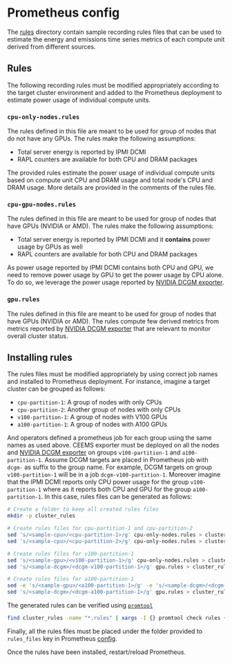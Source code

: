 # Prometheus config

The [rules](https://github.com/mahendrapaipuri/ceems/tree/main/etc/prometheus/rules)
directory contain sample recording rules files that can be used to estimate the
energy and emissions time series metrics of each compute unit derived from different
sources.

## Rules

The following recording rules must be modified appropriately according to the target
cluster environment and added to the Prometheus deployment to estimate power usage
of individual compute units.

### `cpu-only-nodes.rules`

The rules defined in this file are meant to be used for group of nodes that do not
have any GPUs. The rules make the following assumptions:

- Total server energy is reported by IPMI DCMI
- RAPL counters are available for both CPU and DRAM packages

The provided rules estimate the power usage of individual compute units based on
compute unit CPU and DRAM usage and total node's CPU and DRAM usage. More details
are provided in the comments of the rules file.

### `cpu-gpu-nodes.rules`

The rules defined in this file are meant to be used for group of nodes that have
GPUs (NVIDIA or AMD). The rules make the following assumptions:

- Total server energy is reported by IPMI DCMI and it **contains** power usage
by GPUs as well
- RAPL counters are available for both CPU and DRAM packages

As power usage reported by IPMI DCMI contains both CPU and GPU, we need to remove
power usage by GPU to get the power usage by CPU alone. To do so, we leverage the
power usage reported by [NVIDIA DCGM exporter](https://github.com/NVIDIA/dcgm-exporter).

### `gpu.rules`

The rules defined in this file are meant to be used for group of nodes that have
GPUs (NVIDIA or AMD). The rules compute few derived metrics from metrics reported
by [NVIDIA DCGM exporter](https://github.com/NVIDIA/dcgm-exporter) that are
relevant to monitor overall cluster status.

## Installing rules

The rules files must be modified appropriately by using correct job names and installed
to Prometheus deployment. For instance, imagine a target cluster can be grouped as follows:

- `cpu-partition-1`: A group of nodes with only CPUs
- `cpu-partition-2`: Another group of nodes with only CPUs
- `v100-partition-1`: A group of nodes with V100 GPUs
- `a100-partition-1`: A group of nodes with A100 GPUs

And operators defined a prometheus job for each group using the same names as used above.
CEEMS exporter must be deployed on all the nodes and
[NVIDIA DCGM exporter](https://github.com/NVIDIA/dcgm-exporter) on groups `v100-partition-1`
and `a100-partition-1`. Assume DCGM targets are placed in Prometheus job with `dcgm-` as suffix
to the group name. For example, DCGM targets on group `v100-partition-1` will be in a job
`dcgm-v100-partition-1`. Moreover imagine that the IPMI DCMI reports only CPU power usage
for the group `v100-partition-1` where as it reports both CPU and GPU for the group
`a100-partition-1`. In this case, rules files can be generated as follows:

```bash
# Create a folder to keep all created rules files
mkdir -p cluster_rules

# Create rules files for cpu-partition-1 and cpu-partition-2
sed 's/<sample-cpu>/<cpu-partition-1>/g' cpu-only-nodes.rules > cluster_rules/cpu-partition-1.rules
sed 's/<sample-cpu>/<cpu-partition-2>/g' cpu-only-nodes.rules > cluster_rules/cpu-partition-2.rules

# Create rules files for v100-partition-1
sed 's/<sample-gpu>/<v100-partition-1>/g' cpu-only-nodes.rules > cluster_rules/v100-partition-1.rules
sed 's/<sample-dcgm>/<dcgm-v100-partition-1>/g' gpu.rules > cluster_rules/dcgm-v100-partition-1.rules

# Create rules files for a100-partition-1
sed -e 's/<sample-gpu>/<a100-partition-1>/g' -e 's/<sample-dcgm>/<dcgm-a100-partition-1>/g' cpu-gpu-nodes.rules > cluster_rules/a100-partition-1.rules
sed 's/<sample-dcgm>/<dcgm-a100-partition-1>/g' gpu.rules > cluster_rules/dcgm-a100-partition-1.rules
```

The generated rules can be verified using [`promtool`](https://prometheus.io/docs/prometheus/latest/command-line/promtool/)

```bash
find cluster_rules -name "*.rules" | xargs -I {} promtool check rules {}
```

Finally, all the rules files must be placed under the folder provided to `rules_files` key
in Prometheus [config](https://prometheus.io/docs/prometheus/latest/configuration/configuration/).

Once the rules have been installed, restart/reload Prometheus.
